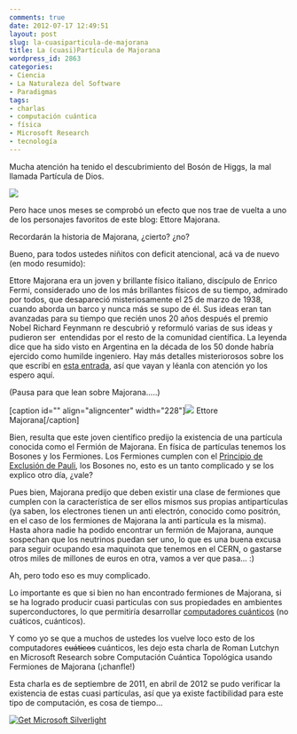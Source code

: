 ```yaml
---
comments: true
date: 2012-07-17 12:49:51
layout: post
slug: la-cuasiparticula-de-majorana
title: La (cuasi)Partícula de Majorana
wordpress_id: 2863
categories:
- Ciencia
- La Naturaleza del Software
- Paradigmas
tags:
- charlas
- computación cuántica
- física
- Microsoft Research
- tecnología
---
```


Mucha atención ha tenido el descubrimiento del Bosón de Higgs, la mal llamada Partícula de Dios.

[![](http://www.lnds.net/blog/wp-content/uploads/2012/07/godparticle.jpeg)](http://www.lnds.net/blog/wp-content/uploads/2012/07/godparticle.jpeg)

Pero hace unos meses se comprobó un efecto que nos trae de vuelta a uno de los personajes favoritos de este blog: Ettore Majorana.

Recordarán la historia de Majorana, ¿cierto? ¿no?

Bueno, para todos ustedes niñitos con deficit atencional, acá va de nuevo (en modo resumido):

Ettore Majorana era un joven y brillante físico italiano, discípulo de Enrico Fermi, considerado uno de los más brillantes físicos de su tiempo, admirado por todos, que desapareció misteriosamente el 25 de marzo de 1938, cuando aborda un barco y nunca más se supo de él. Sus ideas eran tan avanzadas para su tiempo que recién unos 20 años después el premio Nobel Richard Feynmann re descubrió y reformuló varias de sus ideas y pudieron ser  entendidas por el resto de la comunidad científica. La leyenda dice que ha sido visto en Argentina en la década de los 50 donde habría ejercido como humilde ingeniero. Hay más detalles misteriorosos sobre los que escribí en [esta entrada](http://www.lnds.net/blog/2012/04/el-extrano-caso-de-ettore-majorana.html), así que vayan y léanla con atención yo los espero aquí.

(Pausa para que lean sobre Majorana.....)

[caption id="" align="aligncenter" width="228"]![](http://www.lnds.net/blog/wp-content/uploads/2007/12/majorana.jpg) Ettore Majorana[/caption]

Bien, resulta que este joven científico predijo la existencia de una partícula conocida como el Fermión de Majorana. En física de partículas tenemos los Bosones y los Fermiones. Los Fermiones cumplen con el [Principio de Exclusión de Pauli](http://es.wikipedia.org/wiki/Principio_de_exclusi%C3%B3n_de_Pauli), los Bosones no, esto es un tanto complicado y se los explico otro día, ¿vale?

Pues bien, Majorana predijo que deben existir una clase de fermiones que cumplen con la característica de ser ellos mismos sus propias antipartículas (ya saben, los electrones tienen un anti electrón, conocido como positrón, en el caso de los fermiones de Majorana la anti partícula es la misma). Hasta ahora nadie ha podido encontrar un fermión de Majorana, aunque sospechan que los neutrinos puedan ser uno, lo que es una buena excusa para seguir ocupando esa maquinota que tenemos en el CERN, o gastarse otros miles de millones de euros en otra, vamos a ver que pasa... :)

Ah, pero todo eso es muy complicado.

Lo importante es que si bien no han encontrado fermiones de Majorana, si se ha logrado producir cuasi particulas con sus propiedades en ambientes superconductores, lo que permitiría desarrollar [computadores cuánticos](http://es.wikipedia.org/wiki/Computaci%C3%B3n_cu%C3%A1ntica) (no cuáticos, cuánticos).

Y como yo se que a muchos de ustedes los vuelve loco esto de los computadores <del>cuáticos</del> cuánticos, les dejo esta charla de Roman Lutchyn en Microsoft Research sobre Computación Cuántica Topológica usando Fermiones de Majorana (¡chanfle!)

Esta charla es de septiembre de 2011, en abril de 2012 se pudo verificar la existencia de estas cuasi partículas, así que ya existe factibilidad para este tipo de computación, es cosa de tiempo...

[![Get Microsoft Silverlight](http://go.microsoft.com/fwlink/?LinkId=108181)](http://go.microsoft.com/fwlink/?LinkID=149156&v=3.0.40818.0)
